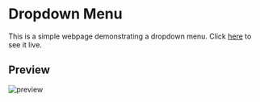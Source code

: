 # Dropdown Menu

This is a simple webpage demonstrating a dropdown menu. Click [here](https://codepen.io/shashiirk/full/RwarXRb) to see it live.

## Preview

![preview]()
